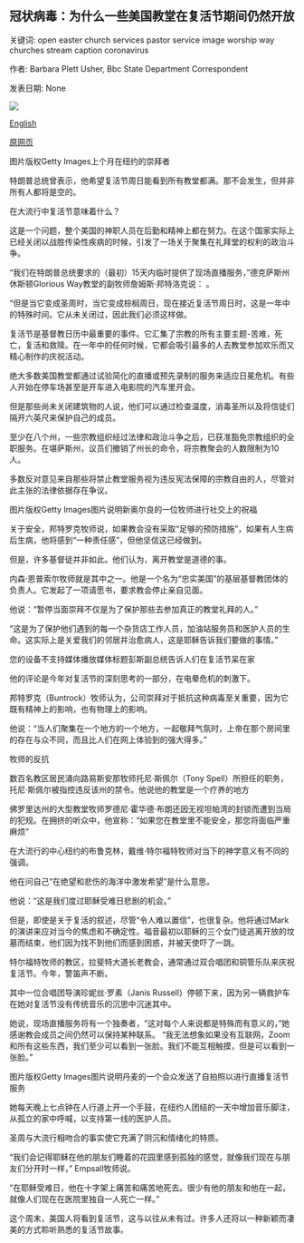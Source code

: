 ## 冠状病毒：为什么一些美国教堂在复活节期间仍然开放

关键词: open easter church services pastor service image worship way churches stream caption coronavirus

作者: Barbara Plett Usher, Bbc State Department Correspondent

发表日期: None

![](https://ichef.bbci.co.uk/news/1024/branded_news/142CB/production/_111753628_mask_getty.jpg)

[English](Coronavirus%3A%20Why%20some%20US%20churches%20are%20still%20open%20this%20Easter.md)

[原网页](https://www.bbc.com/news/world-us-canada-52232384)

图片版权Getty Images上个月在纽约的崇拜者

特朗普总统曾表示，他希望复活节周日能看到所有教堂都满。那不会发生，但并非所有人都将是空的。

在大流行中复活节意味着什么？

这是一个问题，整个美国的神职人员在后勤和精神上都在努力。在这个国家实际上已经关闭以战胜传染性疾病的时候，引发了一场关于聚集在礼拜堂的权利的政治斗争。

“我们在特朗普总统要求的（最初）15天内临时提供了现场直播服务，”德克萨斯州休斯顿Glorious Way教堂的副牧师詹姆斯·邦特洛克说： 。

“但是当它变成圣周时，当它变成棕榈周日，现在接近复活节周日时，这是一年中的特殊时间。它从未关闭过，因此我们必须这样做。

复活节是基督教日历中最重要的事件。它汇集了宗教的所有主要主题-苦难，死亡，复活和救赎。在一年中的任何时候，它都会吸引最多的人去教堂参加欢乐而又精心制作的庆祝活动。

绝大多数美国教堂都通过试验简化的直播或预先录制的服务来适应日冕危机。有些人开始在停车场甚至是开车进入电影院的汽车里开会。

但是那些尚未关闭建筑物的人说，他们可以通过检查温度，消毒圣所以及将信徒们隔开六英尺来保护自己的成员。

至少在八个州，一些宗教组织经过法律和政治斗争之后，已获准豁免宗教组织的全职服务。在堪萨斯州，议员们撤销了州长的命令，将宗教聚会的人数限制为10人。

多数反对意见来自那些将禁止教堂服务视为违反宪法保障的宗教自由的人，尽管对此主张的法律依据存在争议。

图片版权Getty Images图片说明新奥尔良的一位牧师进行社交上的祝福

关于安全，邦特罗克牧师说，如果教会没有采取“足够的预防措施”，如果有人生病后生病，他将感到“一种责任感”，但他坚信这已经做到。

但是，许多基督徒并非如此。他们认为，离开教堂是道德的事。

内森·恩普索尔牧师就是其中之一。他是一个名为“忠实美国”的基层基督教团体的负责人。它发起了一项请愿书，要求教会停止亲自见面。

他说：“暂停当面崇拜不仅是为了保护那些去参加真正的教堂礼拜的人。”

“这是为了保护他们遇到的每一个杂货店工作人员，加油站服务员和医护人员的生命。这实际上是关爱我们的邻居并治愈病人，这是耶稣告诉我们要做的事情。”

您的设备不支持媒体播放媒体标题彭斯副总统告诉人们在复活节呆在家

他的评论是今年对复活节的深刻思考的一部分，在电晕危机的刺激下。

邦特罗克（Buntrock）牧师认为，公司崇拜对于抵抗这种病毒至关重要，因为它既有精神上的影响，也有物理上的影响。

他说：“当人们聚集在一个地方的一个地方，一起敬拜气氛时，上帝在那个房间里的存在与众不同，而且比人们在网上体验到的强大得多。”

牧师的反抗

数百名教区居民涌向路易斯安那牧师托尼·斯佩尔（Tony Spell）所担任的职务，托尼·斯佩尔被指控违反该州的禁令。他说他的教堂是一个疗养的地方

佛罗里达州的大型教堂牧师罗德尼·霍华德·布朗还因无视坦帕湾的封锁而遭到当局的犯规。在拥挤的听众中，他宣称：“如果您在教堂里不能安全，那您将面临严重麻烦”

在大流行的中心纽约的布鲁克林，戴维·特尔福特牧师对当下的神学意义有不同的强调。

他在问自己“在绝望和悲伤的海洋中激发希望”是什么意思。

他说：“这是我们度过耶稣受难日悲剧的机会。”

但是，即使是关于复活的叙述，尽管“令人难以置信”，也很复杂。他将通过Mark的演讲来应对当今的焦虑和不确定性。福音最初以耶稣的三个女门徒逃离开放的坟墓而结束，他们因为找不到他们而感到困惑，并被天使吓了一跳。

特尔福特牧师的教区，拉斐特大道长老教会，通常通过双合唱团和铜管乐队来庆祝复活节。今年，警笛声不断。

其中一位合唱团导演珍妮丝·罗素（Janis Russell）停顿下来，因为另一辆救护车在她对复活节没有传统音乐的沉思中沉迷其中。

她说，现场直播服务将有一个独奏者，“这对每个人来说都是特殊而有意义的，”她感谢教会成员之间仍然可以保持某种联系。 “我无法想象如果没有互联网，Zoom和所有这些东西，我们至少可以看到一张脸。我们不能互相触摸，但是可以看到一张脸。”

图片版权Getty Images图片说明丹麦的一个会众发送了自拍照以进行直播复活节服务

她每天晚上七点钟在人行道上开一个手鼓，在纽约人团结的一天中增加音乐脚注，从孤立的家中呼喊，以支持第一线的医护人员。

圣周与大流行相吻合的事实使它充满了阴沉和情绪化的特质。

“我们会记得耶稣在他的朋友们睡着的花园里感到孤独的感觉，就像我们现在与朋友们分开时一样，” Empsall牧师说。

“在耶稣受难日，他在十字架上痛苦和痛苦地死去。很少有他的朋友和他在一起，就像人们现在在医院里独自一人死亡一样。”

这个周末，美国人将看到复活节，这与以往从未有过。许多人还将以一种新颖而凄美的方式聆听熟悉的复活节故事。